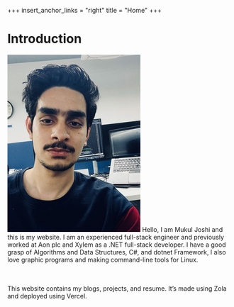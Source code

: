 +++
insert_anchor_links = "right"
title = "Home"
+++

# Introduction

![image](mukul.jpg#start)
Hello, I am Mukul Joshi and this is my website. I am an experienced full-stack engineer and previously worked at Aon plc and Xylem as a .NET full-stack developer. I have a good grasp of Algorithms and Data Structures, C#, and dotnet Framework, I also love graphic programs and making command-line tools for Linux.

<br>
<br>
This website contains my blogs, projects, and resume. It’s made using Zola and deployed using Vercel.


